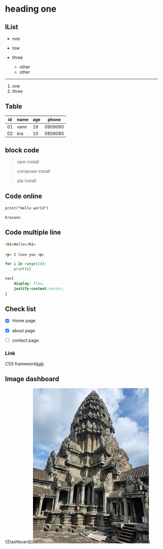 # heading one
## lList
- noe
- tow
- three

    - other
    - other
---
1. one
2. three


## Table

| id | name | age | phone |
|----|------|-----|-------|
| 01 | vann | 19  |0909090|
|02  | kra  | 10  |0808080|

## block code 
> npm install

> composer install

> pip install


## Code online
`print("Hello world")`

`Kravann`

## Code multiple line
```html
<h1>Hello</h1>

<p> I love you <p>
```
```python
for i in range(10):
    print(i)
```
```css
nav{
    display: flex;
    justify-content:center;
}
```
## Check list
- [x] Home page 
- [x] about page
- [ ] contact page


### Link 

CSS framework[kah](https://kahoot.it/answer/result)


## Image dashboard
![Dashboard](![alt text](image.png))